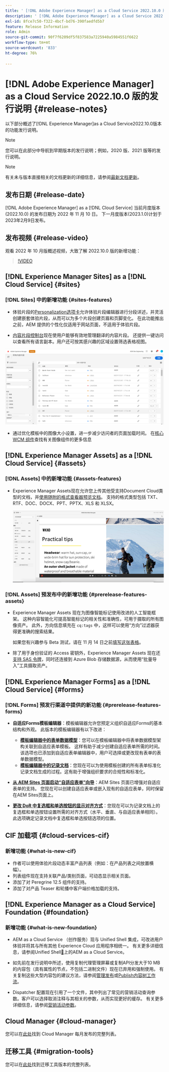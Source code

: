 ```yaml
---
title: ' [!DNL Adobe Experience Manager] as a Cloud Service 2022.10.0 版的发行说明。'
description: ' [!DNL Adobe Experience Manager] as a Cloud Service 2022.10.0 版的发行说明。'
exl-id: 8fce7c50-f322-4bcf-bd76-390faedfd5b7
feature: Release Information
role: Admin
source-git-commit: 90f7f6209df5f837583a7225940a5984551f6622
workflow-type: tm+mt
source-wordcount: '833'
ht-degree: 76%

---
```


# [!DNL Adobe Experience Manager] as a Cloud Service 2022.10.0 版的发行说明 {#release-notes}

以下部分概述了[!DNL Experience Manager]as a Cloud Service2022.10.0版本的功能发行说明。

>[!NOTE]
>
>您可以在此部分中导航到早期版本的发行说明；例如，2020 版、2021 版等的发行说明。

>[!NOTE]
>
>有关未与版本直接相关的文档更新的详细信息，请参阅[最新文档更新](https://experienceleague.adobe.com/docs/experience-manager-release-information/aem-release-updates/doc-updates/documentation-updates.html?lang=zh-Hans)。

## 发布日期 {#release-date}

[!DNL Adobe Experience Manager] as a [!DNL Cloud Service] 当前月度版本 (2022.10.0) 的发布日期为 2022 年 11 月 10 日。 
下一月度版本(2023.1.0)计划于2023年2月9日发布。

## 发布视频 {#release-video}

观看 2022 年 10 月版概述视频，大致了解 2022.10.0 版的新增功能：

>[!VIDEO](https://video.tv.adobe.com/v/3409801/?quality=12)

## [!DNL Experience Manager Sites] as a [!DNL Cloud Service] {#sites}


### [!DNL Sites] 中的新增功能 {#sites-features}

* 体验片段的[Personalization选项卡](/help/sites-cloud/authoring/fragments/content-fragments.md#personalization-experience-fragment)允许体验片段编辑器进行分段详述，并灵活创建嵌套体验片段，从而可以为多个片段创建页眉和页脚变化。 在此功能推出之前，AEM 提供的个性化仅适用于网站页面，不适用于体验片段。

* [内容片段控制台](/help/sites-cloud/administering/content-fragments/managing.md#content-fragments-console)现在使用户能够有效地管理翻译的内容片段。 还提供一键访问以查看所有语言副本。用户还可按其感兴趣的区域设置筛选表格视图。

![内容片段语言](/help/release-notes/assets/cfconsole-languages.png)

* 通过优化模板中的图像大小设置，进一步减少访问者的页面加载时间。 在[核心 WCM 组件](https://github.com/adobe/aem-core-wcm-components)查找有关图像组件的更多信息

## [!DNL Experience Manager Assets] as a [!DNL Cloud Service] {#assets}

### [!DNL Assets] 中的新增功能 {#assets-features}

* Experience Manager Assets现在允许您上传其他受支持Document Cloud类型的文档，并[使用随附的格式查看器预览文档](/help/assets/manage-pdf-documents.md)。 支持的格式类型包括 TXT、RTF、DOC、DOCX、PPT、PPTX、XLS 和 XLSX。

  ![其他格式的 PDF 演绎版](/help/release-notes/assets/multi-page-other-formats.png)


### [!DNL Assets] 预发布中的新增功能 {#prerelease-features-assets}

* Experience Manager Assets 现在为图像智能标记使用改进的人工智能框架。 这种内容智能化可提高智能标记的相关性和准确性，可用于摄取的所有图像资产。 此外，方向信息填充在 `cq:tags` 中，这样可以使用“方向”过滤器获得更准确的搜索结果。

  如果您有兴趣参与 Beta 测试，请在 11 月 14 日之前[填写这张表格](https://forms.office.com/pages/responsepage.aspx?id=Wht7-jR7h0OUrtLBeN7O4epXZrTVKKdJkUiHeolccf9UNEwyNEpHVEFaODdBNFZQSlFDREZQOVRRTy4u)。

* 除了用于身份验证的 Access 密钥外，Experience Manager Assets 现在还[支持 SAS 令牌](/help/assets/add-assets.md#asset-bulk-ingestor)，同时还连接到 Azure Blob 存储数据源，从而使用“批量导入”工具摄取资产。

## [!DNL Experience Manager Forms] as a [!DNL Cloud Service] {#forms}

### [!DNL Forms] 预发行渠道中提供的新功能 {#prerelease-features-forms}

* **自适应Forms模板编辑器**：模板编辑器允许您预定义组织自适应Forms的基本结构和外观。 此版本的模板编辑器有以下改进：
   * **[模板编辑器中的表单数据模型](/help/forms/creating-adaptive-form.md#edit-form-model-properties-of-an-adaptive-form-edit-form-model)**：您可以在模板编辑器中将表单数据模型架构关联到自适应表单模板。 这样有助于减少创建自适应表单所需的时间。该选项也已添加到自适应表单编辑器中，用户可选择或更改现有表单的表单数据模型。
   * **[模板编辑器中的记录文档](/help/forms/generate-document-of-record-for-non-xfa-based-adaptive-forms.md#document-of-record-support-in-adaptive-form-editor-dor-support-in-adaptiveform)**：您现在可以为使用模板创建的所有表单标准化记录文档生成的过程。这有助于增强组织要求的合规性和标准化。

* **[从 AEM Sites 页面启动“自适应表单”向导](/help/forms/embed-adaptive-form-aem-sites.md)**：AEM Sites 页面已增强对自适应表单的支持。 您现在可以创建自适应表单或嵌入现有的自适应表单，同时保留在AEM Sites页面上。
* **[更改 DoR 中复选框和单选按钮的显示对齐方式](/help/forms/generate-document-of-record-for-non-xfa-based-adaptive-forms.md#customize-the-branding-information-in-document-of-record-customize-the-branding-information-in-document-of-record)**：您现在可以为记录文档上的复选框和单选按钮设置所需的对齐方式（水平、垂直、与自适应表单相同）。此选项确定记录文档中复选框和单选按钮选项的位置。

## CIF 加载项 {#cloud-services-cif}

### 新增功能 {#what-is-new-cif}

* 作者可以使用体验片段动态丰富产品列表（例如：在产品列表之间放置横幅）。
* 列表组件现在支持关联产品/类别页面，可动态显示相关页面。
* 添加了对 Peregrine 12.5 组件的支持。
* 添加了对产品 Teaser 和轮播中客户端价格加载的支持。

## [!DNL Experience Manager as a Cloud Service] Foundation {#foundation}

### 新增功能 {#what-is-new-foundation}

* AEM as a Cloud Service （创作服务）现与 Unified Shell 集成，可改进用户体验并将其与所有其他 Experience Cloud 应用程序相统一。 有关更多详细信息，请参阅Unified Shell[&#128279;](/help/overview/aem-cloud-service-on-unified-shell.md)上的AEM as a Cloud Service。

* 如先前在发行说明中所述，使用复制代理管理屏幕或复制API分发大于10 MB的内容包（具有属性的节点，不包括二进制文件）现在已弃用和强制使用。 有关复制这些大型内容包的建议方法，请参阅[管理发布](/help/operations/replication.md#manage-publication)或[Publish内容树工作流](/help/operations/replication.md#publish-content-tree-workflow)。

* Dispatcher 配置现在引用了一个文件，其中列出了常见的营销活动查询参数。客户可以选择取消注释与其相关的参数，从而实现更好的缓存。 有关更多详细信息，请参阅[营销活动参数](/help/implementing/dispatcher/caching.md#marketing-parameters)。

## Cloud Manager {#cloud-manager}

您可以在[此处](/help/implementing/cloud-manager/release-notes/current.md)找到 Cloud Manager 每月发布的完整列表。

## 迁移工具 {#migration-tools}

您可以在[此处](/help/journey-migration/release-notes/release-notes-migration-tools-current.md)找到迁移工具版本的完整列表。
